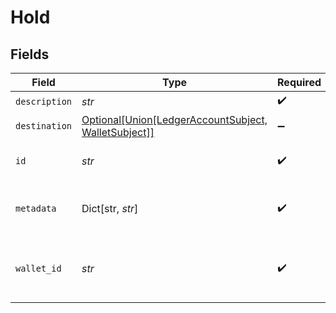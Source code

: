 # Hold


## Fields

| Field                                                                                  | Type                                                                                   | Required                                                                               | Description                                                                            |
| -------------------------------------------------------------------------------------- | -------------------------------------------------------------------------------------- | -------------------------------------------------------------------------------------- | -------------------------------------------------------------------------------------- |
| `description`                                                                          | *str*                                                                                  | :heavy_check_mark:                                                                     | N/A                                                                                    |
| `destination`                                                                          | [Optional[Union[LedgerAccountSubject, WalletSubject]]](../../models/shared/subject.md) | :heavy_minus_sign:                                                                     | N/A                                                                                    |
| `id`                                                                                   | *str*                                                                                  | :heavy_check_mark:                                                                     | The unique ID of the hold.                                                             |
| `metadata`                                                                             | Dict[str, *str*]                                                                       | :heavy_check_mark:                                                                     | Metadata associated with the hold.                                                     |
| `wallet_id`                                                                            | *str*                                                                                  | :heavy_check_mark:                                                                     | The ID of the wallet the hold is associated with.                                      |